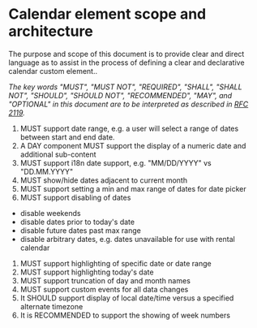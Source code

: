 # Calendar element scope and architecture

The purpose and scope of this document is to provide clear and direct language as to assist in the process of defining a clear and declarative calendar custom element..

_The key words "MUST", "MUST NOT", "REQUIRED", "SHALL", "SHALL NOT", "SHOULD", "SHOULD NOT", "RECOMMENDED",  "MAY", and "OPTIONAL" in this document are to be interpreted as described in [RFC 2119](https://datatracker.ietf.org/doc/html/rfc2119)._

1. MUST support date range, e.g. a user will select a range of dates between start and end date.
1. A DAY component MUST support the display of a numeric date and additional sub-content
1. MUST support i18n date support, e.g. "MM/DD/YYYY" vs "DD.MM.YYYY"
1. MUST show/hide dates adjacent to current month
1. MUST support setting a min and max range of dates for date picker
1. MUST support disabling of dates
  - disable weekends
  - disable dates prior to today's date
  - disable future dates past max range
  - disable arbitrary dates, e.g. dates unavailable for use with rental calendar
1. MUST support highlighting of specific date or date range
1. MUST support highlighting today's date
1. MUST support truncation of day and month names
1. MUST support custom events for all data changes
1. It SHOULD support display of local date/time versus a specified alternate timezone
1. It is RECOMMENDED to support the showing of week numbers
